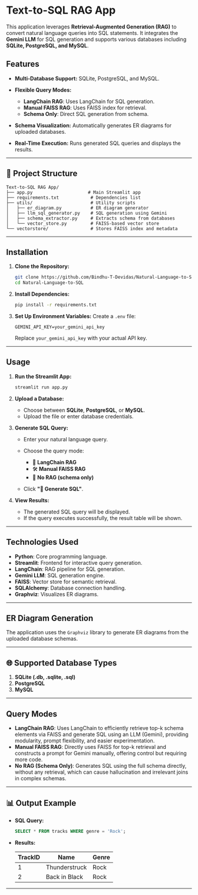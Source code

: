 
# Text-to-SQL RAG App

This application leverages **Retrieval-Augmented Generation (RAG)** to convert natural language queries into SQL statements. It integrates the **Gemini LLM** for SQL generation and supports various databases including **SQLite, PostgreSQL, and MySQL**.

## Features

* **Multi-Database Support:** SQLite, PostgreSQL, and MySQL.
* **Flexible Query Modes:**

  * **LangChain RAG**: Uses LangChain for SQL generation.
  * **Manual FAISS RAG**: Uses FAISS index for retrieval.
  * **Schema Only**: Direct SQL generation from schema.
* **Schema Visualization:** Automatically generates ER diagrams for uploaded databases.
* **Real-Time Execution:** Runs generated SQL queries and displays the results.

---

## 📂 Project Structure

```
Text-to-SQL RAG App/
├── app.py                     # Main Streamlit app
├── requirements.txt            # Dependencies list
├── utils/                      # Utility scripts
│   ├── er_diagram.py           # ER diagram generator
│   ├── llm_sql_generator.py    # SQL generation using Gemini
│   ├── schema_extractor.py     # Extracts schema from databases
│   └── vector_store.py         # FAISS-based vector store
└── vectorstore/                # Stores FAISS index and metadata
```

---

##  Installation

1. **Clone the Repository:**

   ```bash
   git clone https://github.com/Bindhu-T-Devidas/Natural-Language-to-SQL.git
   cd Natural-Language-to-SQL
   ```

2. **Install Dependencies:**

   ```bash
   pip install -r requirements.txt
   ```

3. **Set Up Environment Variables:**
   Create a `.env` file:

   ```
   GEMINI_API_KEY=your_gemini_api_key
   ```

   Replace `your_gemini_api_key` with your actual API key.

---

## Usage

1. **Run the Streamlit App:**

   ```bash
   streamlit run app.py
   ```

2. **Upload a Database:**

   * Choose between **SQLite**, **PostgreSQL**, or **MySQL**.
   * Upload the file or enter database credentials.

3. **Generate SQL Query:**

   * Enter your natural language query.
   * Choose the query mode:

     * 🔁 **LangChain RAG**
     * 🛠️ **Manual FAISS RAG**
     * 📄 **No RAG (schema only)**
   * Click **"🚀 Generate SQL"**.

4. **View Results:**

   * The generated SQL query will be displayed.
   * If the query executes successfully, the result table will be shown.

---

## Technologies Used

* **Python**: Core programming language.
* **Streamlit**: Frontend for interactive query generation.
* **LangChain**: RAG pipeline for SQL generation.
* **Gemini LLM**: SQL generation engine.
* **FAISS**: Vector store for semantic retrieval.
* **SQLAlchemy**: Database connection handling.
* **Graphviz**: Visualizes ER diagrams.

---

## ER Diagram Generation

The application uses the `Graphviz` library to generate ER diagrams from the uploaded database schemas.

---

## 🌐 Supported Database Types

1. **SQLite (.db, .sqlite, .sql)**
2. **PostgreSQL**
3. **MySQL**

---

## Query Modes

* **LangChain RAG**: Uses LangChain to efficiently retrieve top-k schema elements via FAISS and generate SQL using an LLM (Gemini), providing modularity, prompt flexibility, and easier experimentation.
* **Manual FAISS RAG**: Directly uses FAISS for top-k retrieval and constructs a prompt for Gemini manually, offering control but requiring more code.
* **No RAG (Schema Only)**: Generates SQL using the full schema directly, without any retrieval, which can cause hallucination and irrelevant joins in complex schemas.

---

## 📊 Output Example

* **SQL Query:**

  ```sql
  SELECT * FROM tracks WHERE genre = 'Rock';
  ```
* **Results:**

  | TrackID | Name          | Genre |
  | ------- | ------------- | ----- |
  | 1       | Thunderstruck | Rock  |
  | 2       | Back in Black | Rock  |

---




